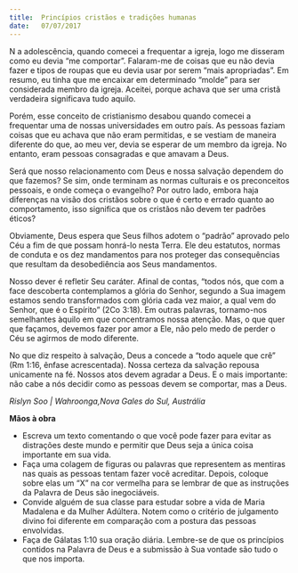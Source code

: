 ```yaml
---
title:  Princípios cristãos e tradições humanas
date:   07/07/2017
---
```


N a adolescência, quando comecei a frequentar a igreja, logo me disseram como eu devia “me comportar”. Falaram-me de coisas que eu não devia fazer e tipos de roupas que eu devia usar por serem “mais apropriadas”. Em resumo, eu tinha que me encaixar em determinado “molde” para ser considerada membro da igreja. Aceitei, porque achava que ser uma cristã verdadeira significava tudo aquilo.

Porém, esse conceito de cristianismo desabou quando comecei a frequentar uma de nossas universidades em outro país. As pessoas faziam coisas que eu achava que não eram permitidas, e se vestiam de maneira diferente do que, ao meu ver, devia se esperar de um membro da igreja. No entanto, eram pessoas consagradas e que amavam a Deus.

Será que nosso relacionamento com Deus e nossa salvação dependem do que fazemos? Se sim, onde terminam as normas culturais e os preconceitos pessoais, e onde começa o evangelho? Por outro lado, embora haja diferenças na visão dos cristãos sobre o que é certo e errado quanto ao comportamento, isso significa que os cristãos não devem ter padrões éticos?

Obviamente, Deus espera que Seus filhos adotem o “padrão” aprovado pelo Céu a fim de que possam honrá-lo nesta Terra. Ele deu estatutos, normas de conduta e os dez mandamentos para nos proteger das consequências que resultam da desobediência aos Seus mandamentos.

Nosso dever é refletir Seu caráter. Afinal de contas, “todos nós, que com a face descoberta contemplamos a glória do Senhor, segundo a Sua imagem estamos sendo transformados com glória cada vez maior, a qual vem do Senhor, que é o Espírito” (2Co 3:18). Em outras palavras, tornamo-nos semelhantes àquilo em que concentramos nossa atenção. Mas, o que quer que façamos, devemos fazer por amor a Ele, não pelo medo de perder o Céu se agirmos de modo diferente.

No que diz respeito à salvação, Deus a concede a “todo aquele que crê” (Rm 1:16, ênfase acrescentada). Nossa certeza da salvação repousa unicamente na fé. Nossos atos devem agradar a Deus. E o mais importante: não cabe a nós decidir como as pessoas devem se comportar, mas a Deus.

_Rislyn Soo | Wahroonga,Nova Gales do Sul, Austrália_

**Mãos à obra**

- Escreva um texto comentando o que você pode fazer para evitar as distrações deste mundo e permitir que Deus seja a única coisa importante em sua vida.
- Faça uma colagem de figuras ou palavras que representem as mentiras nas quais as pessoas tentam fazer você acreditar. Depois, coloque sobre elas um “X” na cor vermelha para se lembrar de que as instruções da Palavra de Deus são inegociáveis.
- Convide alguém de sua classe para estudar sobre a vida de Maria Madalena e da Mulher Adúltera. Notem como o critério de julgamento divino foi diferente em comparação com a postura das pessoas envolvidas.
- Faça de Gálatas 1:10 sua oração diária. Lembre-se de que os princípios contidos na Palavra de Deus e a submissão à Sua vontade são tudo o que nos importa.